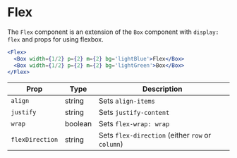 
# Flex

The `Flex` component is an extension of the `Box` component with `display: flex` and props for using flexbox.

```.jsx
<Flex>
  <Box width={1/2} p={2} m={2} bg='lightBlue'>Flex</Box>
  <Box width={1/2} p={2} m={2} bg='lightGreen'>Box</Box>
</Flex>
```

Prop | Type | Description
---|---|---
`align` | string | Sets `align-items`
`justify` | string | Sets `justify-content`
`wrap` | boolean | Sets `flex-wrap: wrap`
`flexDirection` | string | Sets `flex-direction` (either `row` or `column`)
